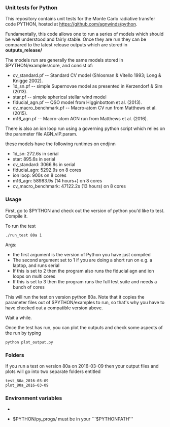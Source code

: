 ### Unit tests for Python

This repository contains unit tests for the Monte Carlo radiative transfer code PYTHON, hosted at 
https://github.com/agnwinds/python.

Fundamentally, this code allows one to run a series of models which should be well understood and fairly stable. Once they are run they can be compared to the latest release outputs which are stored in **outputs_release/**

The models run are generally the same models stored in $PYTHON/examples/core, and consist of:

* cv_standard.pf -- Standard CV model (Shlosman & Vitello 1993; Long & Knigge 2002).
* 1d_sn.pf -- simple Supernovae model as presented in Kerzendorf & Sim (2013).
* star.pf -- simple spherical stellar wind model
* fiducial_agn.pf -- QSO model from Higginbottom et al. (2013).
* cv_macro_benchmark.pf -- Macro-atom CV run from Matthews et al. (2015).
* m16_agn.pf -- Macro-atom AGN run from Matthews et al. (2016).

There is also an ion loop run using a governing python script which relies on the parameter file AGN_vIP.param.

these models have the following runtimes on endjinn

* 1d_sn: 272.6s in serial
* star: 895.6s in serial 
* cv_standard: 3066.8s in serial
* fiducial_agn: 5292.9s on 8 cores
* ion loop: 900s on 8 cores
* m16_agn: 58983.9s (14 hours+) on 8 cores
* cv_macro_benchmark: 47122.2s (13 hours) on 8 cores

### Usage

First, go to $PYTHON and check out the version of python you'd like to test. Compile it.

To run the test 

```
./run_test 80a 1
```

Args: 
* the first argument is the version of Python you have just compiled 
* The second argument set to 1 if you are doing a short run on e.g. a laptop, and runs serial
* If this is set to 2 then the program also runs the fiducial agn and ion loops on multi cores
* If this is set to 3 then the program runs the full test suite and needs a bunch of cores

This will run the test on version python 80a. Note that it copies the parameter files out of $PYTHON/examples to run, so that's why you have to have checked out a compatible version above.

Wait a while.

Once the test has run, you can plot the outputs and check some aspects of the run by typing

```
python plot_output.py
```

### Folders

If you run a test on version 80a on 2016-03-09 then your output files and plots will go into two separate folders entitled

```
test_80a_2016-03-09
plot_80a_2016-03-09
```

### Environment variables

* ```$PYTHON''' must be defined
* $PYTHON/py_progs/ must be in your ```$PYTHONPATH'''